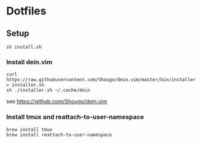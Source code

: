 # Dotfiles

## Setup

```
sh install.sh
```

### Install dein.vim
```
curl https://raw.githubusercontent.com/Shougo/dein.vim/master/bin/installer.sh > installer.sh
sh ./installer.sh ~/.cache/dein
```

see https://github.com/Shougo/dein.vim

### Install tmux and reattach-to-user-namespace
```
brew install tmux
brew install reattach-to-user-namespace
```
